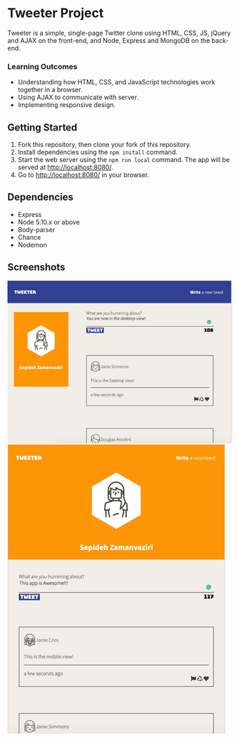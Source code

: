 # Tweeter Project

Tweeter is a simple, single-page Twitter clone using HTML, CSS, JS, jQuery and AJAX on the front-end, and Node, Express and MongoDB on the back-end.

### Learning Outcomes
- Understanding how HTML, CSS, and JavaScript technologies work together in a browser.
- Using AJAX to communicate with server.
- Implementing responsive design.

## Getting Started

1. Fork this repository, then clone your fork of this repository.
2. Install dependencies using the `npm install` command.
3. Start the web server using the `npm run local` command. The app will be served at <http://localhost:8080/>.
4. Go to <http://localhost:8080/> in your browser.

## Dependencies

- Express
- Node 5.10.x or above
- Body-parser
- Chance
- Nodemon

## Screenshots
!['Screenshot of Desktop view'](https://github.com/SepidehZV/tweeter/blob/master/docs/Desktop-view.png?raw=true)
!['Screenshot of Mobile view'](https://github.com/SepidehZV/tweeter/blob/master/docs/Mobile-view.png?raw=true)